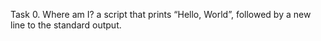 Task 0. Where am I?
a script that prints “Hello, World”, followed by a new line to the standard output.
